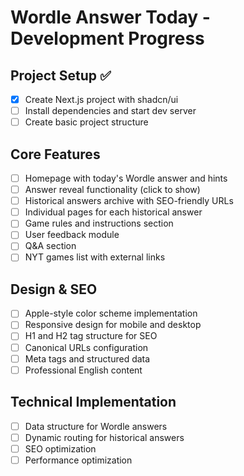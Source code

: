 # Wordle Answer Today - Development Progress

## Project Setup ✅
- [x] Create Next.js project with shadcn/ui
- [ ] Install dependencies and start dev server
- [ ] Create basic project structure

## Core Features
- [ ] Homepage with today's Wordle answer and hints
- [ ] Answer reveal functionality (click to show)
- [ ] Historical answers archive with SEO-friendly URLs
- [ ] Individual pages for each historical answer
- [ ] Game rules and instructions section
- [ ] User feedback module
- [ ] Q&A section
- [ ] NYT games list with external links

## Design & SEO
- [ ] Apple-style color scheme implementation
- [ ] Responsive design for mobile and desktop
- [ ] H1 and H2 tag structure for SEO
- [ ] Canonical URLs configuration
- [ ] Meta tags and structured data
- [ ] Professional English content

## Technical Implementation
- [ ] Data structure for Wordle answers
- [ ] Dynamic routing for historical answers
- [ ] SEO optimization
- [ ] Performance optimization